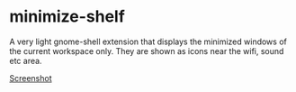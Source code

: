 # minimize-shelf

A very light gnome-shell extension that displays the minimized windows of the
current workspace only. They are shown as icons near the wifi, sound etc area.

[Screenshot](/img/screenshot.png?raw=true)
